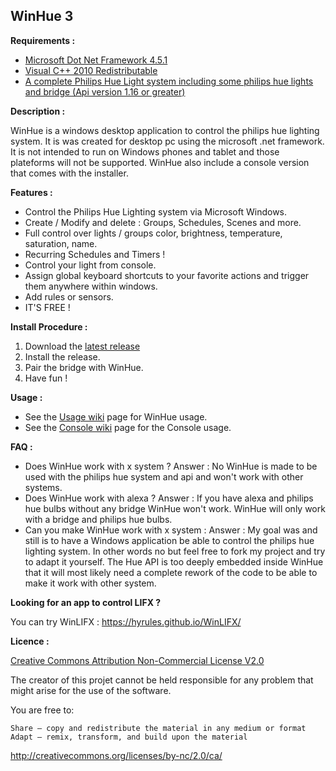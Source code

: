 <h2>WinHue 3</h2>

<b>Requirements :</b> <br/>
- [Microsoft Dot Net Framework 4.5.1](https://www.microsoft.com/en-ca/download/details.aspx?id=40773) <br/>
- [Visual C++ 2010 Redistributable](https://www.microsoft.com/en-ca/download/details.aspx?id=5555)<br/>
- [A complete Philips Hue Light system including some philips hue lights and bridge (Api version 1.16 or greater)](https://www2.meethue.com/en-us/products/starter-kits#filters=STARTER_KITS_SU&sliders=&support=&price=&priceBoxes=&page=&layout=12.subcategory.p-grid-icon)

<b>Description :</b>

WinHue is a windows desktop application to control the philips hue lighting system. It is was created for desktop pc using the microsoft .net framework. It is not intended to run on Windows phones and tablet and those plateforms will not be supported. WinHue also include a console version that comes with the installer. 

<b>Features : </b>

- Control the Philips Hue Lighting system via Microsoft Windows.
- Create / Modify and delete : Groups, Schedules, Scenes and more.
- Full control over lights / groups color, brightness, temperature, saturation, name.
- Recurring Schedules and Timers !
- Control your light from console.
- Assign global keyboard shortcuts to your favorite actions and trigger them anywhere within windows.
- Add rules or sensors.
- IT'S FREE !

<b>Install Procedure :</b>

1. Download the [latest release](https://github.com/Hyrules/WinHue3/releases/latest)
2. Install the release.
3. Pair the bridge with WinHue.
4. Have fun !

<b>Usage : </b>
- See the [Usage wiki](../../wiki/Basic-Usage) page for WinHue usage.<br/>
- See the [Console wiki](../../wiki/Console-usage) page for the Console usage.<br/>

<b> FAQ : </b>
- Does WinHue work with x system ?
    Answer : No WinHue is made to be used with the philips hue system and api and won't work with other systems.
- Does WinHue work with alexa ?
    Answer : If you have alexa and philips hue bulbs without any bridge WinHue won't work. WinHue will only work with a bridge and     philips hue bulbs.
- Can you make WinHue work with x system :
    Answer : My goal was and still is to have a Windows application be able to control the philips hue lighting system. In other words no but feel free to fork my project and try to adapt it yourself. The Hue API is too deeply embedded inside WinHue that it will most likely need a complete rework of the code to be able to make it work with other system.
    
<b> Looking for an app to control LIFX ? </b>

You can try WinLIFX : https://hyrules.github.io/WinLIFX/
    
<b>Licence : </b>

[Creative Commons Attribution Non-Commercial License V2.0](https://creativecommons.org/licenses/by-nc/2.0/)

The creator of this projet cannot be held responsible for any problem that might arise for the use of the software.

You are free to:

    Share — copy and redistribute the material in any medium or format
    Adapt — remix, transform, and build upon the material 

http://creativecommons.org/licenses/by-nc/2.0/ca/
